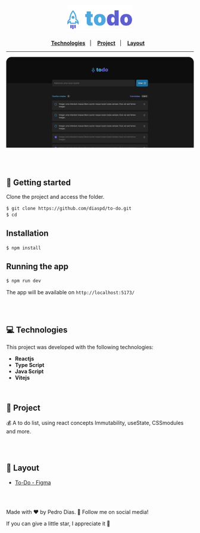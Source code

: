 <div align="center">
  <h1> <img alt="logo image" title="image" src="./src/assets/Logo.svg" width="35%" /> </h1>
</div> 

<div align="center">
  <a href="#-Technologies"><b>Technologies</b></a>&nbsp;&nbsp;&nbsp;|&nbsp;&nbsp;&nbsp;
  <a href="#-Project"><b>Project</b></a>&nbsp;&nbsp;&nbsp;|&nbsp;&nbsp;&nbsp;
  <a href="#-Layout"><b>Layout</b></a>&nbsp;&nbsp;&nbsp;
</div>

---

<div align="center">
  <img alt="project image" title="image" src="./public/template.png" />
</div> 

<br></br>

## 🚀 Getting started

Clone the project and access the folder.

```bash
$ git clone https://github.com/diaspd/to-do.git
$ cd 
```

## Installation

```bash
$ npm install
```

## Running the app

```bash
$ npm run dev
```

The app will be available on `http://localhost:5173/`

<br></br>

## 💻 Technologies

This project was developed with the following technologies:
<b>
- Reactjs
- Type Script
- Java Script
- Vitejs
</b>

</br>

## 📄 Project
💰 A to do list, using react concepts Immutability, useState, CSSmodules and more.

<br></br>

## 🔖 Layout
- [To-Do - Figma](https://www.figma.com/file/v6gb4nemEKWQzWufY1AdDV/ToDo-List-(Copy)?node-id=0%3A1&t=dFB6fQN8qNazWevB-0)

<br></br>

Made with ♥ by Pedro Dias. 👋 Follow me on social media! </br>

If you can give a little star, I appreciate it 🤩

